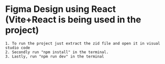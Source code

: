 # Figma Design using React (Vite+React is being used in the project)
    
    1. To run the project just extract the zid file and open it in visual studio code 
    2. Secondly run "npm install" in the terminal.
    3. Lastly, run "npm run dev" in the terminal
